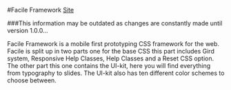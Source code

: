 #Facile Framework
[Site](http://abbe98.github.io/Facile-Framework/)

###This information may be outdated as changes are constantly made until version 1.0.0...

Facile Framework is a mobile first prototyping CSS framework for the web. Facile is split up in two parts one for the base CSS this part includes Gird system, Responsive Help Classes, Help Classes and a Reset CSS option. The other part this one contains the UI-kit, here you will find everything from typography to slides. The UI-kit also has ten different color schemes to choose between.
